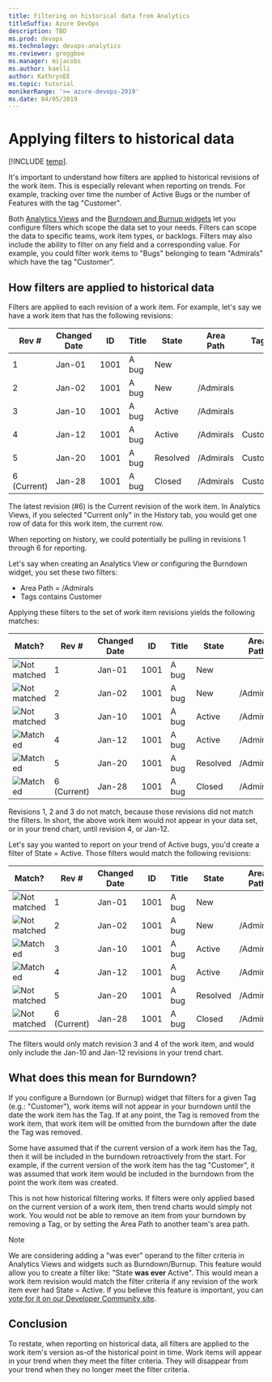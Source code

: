 ```yaml
---
title: Filtering on historical data from Analytics
titleSuffix: Azure DevOps
description: TBD
ms.prod: devops
ms.technology: devops-analytics
ms.reviewer: greggboe
ms.manager: mijacobs
ms.author: kaelli
author: KathrynEE
ms.topic: tutorial
monikerRange: '>= azure-devops-2019'
ms.date: 04/05/2019
---
```



# Applying filters to historical data

[!INCLUDE [temp](../_shared/version-azure-devops.md)]. 

It's important to understand how filters are applied to historical revisions of the work item. This is especially relevant when reporting on trends. For example, tracking over time the number of Active Bugs or the number of Features with the tag "Customer". 

Both [Analytics Views](./what-are-analytics-views.md) and the [Burndown and Burnup widgets](../dashboards/configure-burndown-burnup-widgets.md) let you configure filters which scope the data set to your needs. Filters can scope the data to specific teams, work item types, or backlogs. Filters may also include the ability to filter on any field and a corresponding value. For example, you could filter work items to "Bugs" belonging to team "Admirals" which have the tag "Customer".

## How filters are applied to historical data

Filters are applied to each revision of a work item. For example, let's say we have a work item that has the following revisions:

|Rev #|Changed Date|ID|Title|State|Area Path|Tags|
|---|---|---|---|---|---|---|
|1|Jan-01|1001|A bug|New|||
|2|Jan-02|1001|A bug|New|/Admirals||
|3|Jan-10|1001|A bug|Active|/Admirals||
|4|Jan-12|1001|A bug|Active|/Admirals|Customer|
|5|Jan-20|1001|A bug|Resolved|/Admirals|Customer|
|6 (Current)|Jan-28|1001|A bug|Closed|/Admirals|Customer|

The latest revision (#6) is the Current revision of the work item. In Analytics Views, if you selected "Current only" in the History tab, you would get one row of data for this work item, the current row.

When reporting on history, we could potentially be pulling in revisions 1 through 6 for reporting. 

Let's say when creating an Analytics View or configuring the Burndown widget, you set these two filters:

* Area Path = /Admirals
* Tags contains Customer

Applying these filters to the set of work item revisions yields the following matches:

|Match?|Rev #|Changed Date|ID|Title|State|Area Path|Tags|
|---|---|---|---|---|---|---|---|
|![Not matched](./_img/icons/table-no.png)|1|Jan-01|1001|A bug|New|||
|![Not matched](./_img/icons/table-no.png)|2|Jan-02|1001|A bug|New|/Admirals||
|![Not matched](./_img/icons/table-no.png)|3|Jan-10|1001|A bug|Active|/Admirals||
|![Matched](./_img/icons/table-yes.png)|4|Jan-12|1001|A bug|Active|/Admirals|Customer|
|![Matched](./_img/icons/table-yes.png)|5|Jan-20|1001|A bug|Resolved|/Admirals|Customer|
|![Matched](./_img/icons/table-yes.png)|6 (Current)|Jan-28|1001|A bug|Closed|/Admirals|Customer|

Revisions 1, 2 and 3 do not match, because those revisions did not match the filters. In short, the above work item would not appear in your data set, or in your trend chart, until revision 4, or Jan-12. 

Let's say you wanted to report on your trend of Active bugs, you'd create a filter of State = Active. Those filters would match the following revisions:

|Match?|Rev #|Changed Date|ID|Title|State|Area Path|Tags|
|---|---|---|---|---|---|---|---|
|![Not matched](./_img/icons/table-no.png)|1|Jan-01|1001|A bug|New|||
|![Not matched](./_img/icons/table-no.png)|2|Jan-02|1001|A bug|New|/Admirals||
|![Matched](./_img/icons/table-yes.png)|3|Jan-10|1001|A bug|Active|/Admirals||
|![Matched](./_img/icons/table-yes.png)|4|Jan-12|1001|A bug|Active|/Admirals|Customer|
|![Not matched](./_img/icons/table-no.png)|5|Jan-20|1001|A bug|Resolved|/Admirals|Customer|
|![Not matched](./_img/icons/table-no.png)|6 (Current)|Jan-28|1001|A bug|Closed|/Admirals|Customer|

The filters would only match revision 3 and 4 of the work item, and would only include the Jan-10 and Jan-12 revisions in your trend chart.

## What does this mean for Burndown?
If you configure a Burndown (or Burnup) widget that filters for a given Tag (e.g.: "Customer"), work items will not appear in your burndown until the date the work item has the Tag. If at any point, the Tag is removed from the work item, that work item will be omitted from the burndown after the date the Tag was removed. 

Some have assumed that if the current version of a work item has the Tag, then it will be included in the burndown retroactively from the start. For example, if the current version of the work item has the tag "Customer", it was assumed that work item would be included in the burndown from the point the work item was created.

This is not how historical filtering works. If filters were only applied based on the current version of a work item, then trend charts would simply not work. You would not be able to remove an item from your burndown by removing a Tag, or by setting the Area Path to another team's area path. 

> [!NOTE] 
> We are considering adding a "was ever" operand to the filter criteria in Analytics Views and widgets such as Burndown/Burnup. This feature would allow you to create a filter like: "State **was ever** Active". This would mean a work item revision would match the filter criteria if any revision of the work item ever had State = Active. If you believe this feature is important, you can [vote for it on our Developer Community site](https://developercommunity.visualstudio.com/idea/366009/support-was-ever-filter-in-analytics-views-burndow.html). 

## Conclusion
To restate, when reporting on historical data, all filters are applied to the work item's version as-of the historical point in time. Work items will appear in your trend when they meet the filter criteria. They will disappear from your trend when they no longer meet the filter criteria.  



